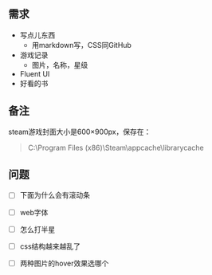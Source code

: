 ## 需求

* 写点儿东西
  * 用markdown写，CSS同GitHub
* 游戏记录
  * 图片，名称，星级
* Fluent UI
* 好看的书

## 备注

steam游戏封面大小是600×900px，保存在：
> C:\Program Files (x86)\Steam\appcache\librarycache

## 问题

- [ ] 下面为什么会有滚动条
- [ ] web字体
- [ ] 怎么打半星
- [ ] css结构越来越乱了
- [ ] 两种图片的hover效果选哪个



